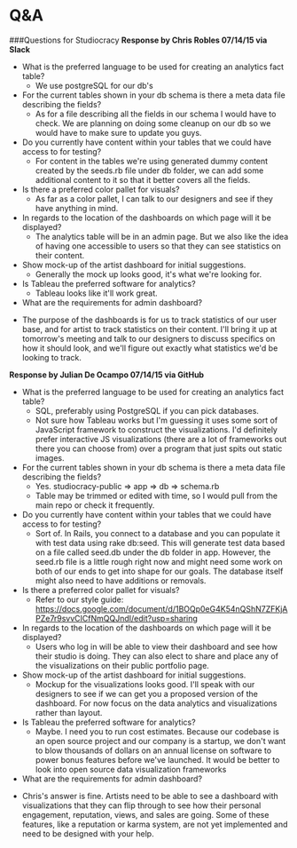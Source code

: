 Q&A
===
###Questions for Studiocracy
**Response by Chris Robles 07/14/15 via Slack**
  * What is the preferred language to be used for creating an analytics fact table?
    - We use postgreSQL for our db's
  * For the current tables shown in your db schema is there a meta data file describing the fields?
    - As for a file describing all the fields in our schema I would have to check. We are planning on doing some cleanup on our db so we would have to make sure to update you guys.
  * Do you currently have content within your tables that we could have access to for testing?
    - For content in the tables we're using generated dummy content created by the seeds.rb file under db folder, we can add some additional content to it so that it better covers all the fields.
  * Is there a preferred color pallet for visuals?
    - As far as a color pallet, I can talk to our designers and see if they have anything in mind.
  * In regards to the location of the dashboards on which page will it be displayed?
    - The analytics table will be in an admin page. But we also like the idea of having one accessible to users so that they can see statistics on their content.
  * Show mock-up of the artist dashboard for initial suggestions.
    - Generally the mock up looks good, it's what we're looking for.
  * Is Tableau the preferred software for analytics?
    - Tableau looks like it'll work great.
  * What are the requirements for admin dashboard?
   - The purpose of the dashboards is for us to track statistics of our user base, and for artist to track statistics on their content. I'll bring it up at tomorrow's meeting and talk to our designers to discuss specifics on how it should look, and we'll figure out exactly what statistics we'd be looking to track.

**Response by Julian De Ocampo 07/14/15 via GitHub**
  * What is the preferred language to be used for creating an analytics fact table?
    - SQL, preferably using PostgreSQL if you can pick databases.
    - Not sure how Tableau works but I'm guessing it uses some sort of JavaScript framework to construct the visualizations. I'd definitely prefer interactive JS visualizations (there are a lot of frameworks out there you can choose from) over a program that just spits out static images.
  * For the current tables shown in your db schema is there a meta data file describing the fields?
    - Yes. studiocracy-public => app => db => schema.rb
    - Table may be trimmed or edited with time, so I would pull from the main repo or check it frequently.
  * Do you currently have content within your tables that we could have access to for testing?
    - Sort of. In Rails, you connect to a database and you can populate it with test data using rake db:seed. This will generate test data based on a file called seed.db under the db folder in app. However, the seed.rb file is a little rough right now and might need some work on both of our ends to get into shape for our goals. The database itself might also need to have additions or removals.
  * Is there a preferred color pallet for visuals?
    - Refer to our style guide: https://docs.google.com/document/d/1BOQp0eG4K54nQShN7ZFKjAPZe7r9svvCICfNmQQJndI/edit?usp=sharing
  * In regards to the location of the dashboards on which page will it be displayed?
    - Users who log in will be able to view their dashboard and see how their studio is doing. They can also elect to share and place any of the visualizations on their public portfolio page.
  * Show mock-up of the artist dashboard for initial suggestions.
    - Mockup for the visualizations looks good. I'll speak with our designers to see if we can get you a proposed version of the dashboard. For now focus on the data analytics and visualizations rather than layout.
  * Is Tableau the preferred software for analytics?
    - Maybe. I need you to run cost estimates. Because our codebase is an open source project and our company is a startup, we don't want to blow thousands of dollars on an annual license on software to power bonus features before we've launched. It would be better to look into open source data visualization frameworks
  * What are the requirements for admin dashboard?
   - Chris's answer is fine. Artists need to be able to see a dashboard with visualizations that they can flip through to see how their personal engagement, reputation, views, and sales are going. Some of these features, like a reputation or karma system, are not yet implemented and need to be designed with your help.
